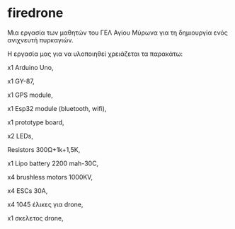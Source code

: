 # firedrone
Μια εργασία των μαθητών του ΓΕΛ Αγίου Μύρωνα για τη δημιουργία ενός ανιχνευτή πυρκαγιών.


Η εργασία μας για να υλοποιηθεί χρειάζεται τα παρακάτω:

x1 Arduino Uno,

x1 GY-87,

x1 GPS module,

x1 Esp32 module (bluetooth, wifi),

x1 prototype board,

x2 LEDs,

Resistors 300Ω+1k+1,5K,

x1 Lipo battery 2200 mah-30C,

x4 brushless motors 1000KV,

x4 ESCs 30A,

x4 1045 έλικες για drone,

x1 σκελετος drone,


